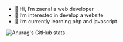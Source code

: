- 👋 Hi, I’m zaenal a web developer
- 👀 I’m interested in develop a website
- 🌱 I’m currently learning php and javascript


<!---
Muhammadzaenalrizki/Muhammadzaenalrizki is a ✨ special ✨ repository because its `README.md` (this file) appears on your GitHub profile.
You can click the Preview link to take a look at your changes.
--->
![Anurag's GitHub stats](https://github-readme-stats.vercel.app/api?username=Muhammadzaenalrizki&show_icons=true&theme=radical)
